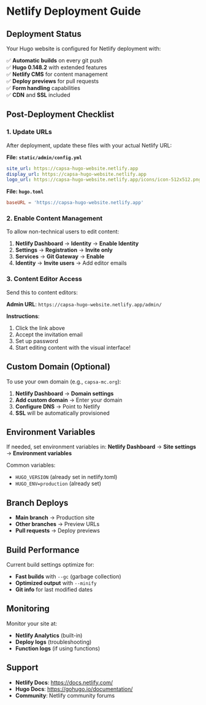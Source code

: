 # Netlify Deployment Guide

## Deployment Status

Your Hugo website is configured for Netlify deployment with:

✅ **Automatic builds** on every git push  
✅ **Hugo 0.148.2** with extended features  
✅ **Netlify CMS** for content management  
✅ **Deploy previews** for pull requests  
✅ **Form handling** capabilities  
✅ **CDN** and **SSL** included  

## Post-Deployment Checklist

### 1. Update URLs
After deployment, update these files with your actual Netlify URL:

**File: `static/admin/config.yml`**
```yaml
site_url: https://capsa-hugo-website.netlify.app
display_url: https://capsa-hugo-website.netlify.app
logo_url: https://capsa-hugo-website.netlify.app/icons/icon-512x512.png
```

**File: `hugo.toml`**
```toml
baseURL = 'https://capsa-hugo-website.netlify.app'
```

### 2. Enable Content Management

To allow non-technical users to edit content:

1. **Netlify Dashboard** → **Identity** → **Enable Identity**
2. **Settings** → **Registration** → **Invite only**
3. **Services** → **Git Gateway** → **Enable**
4. **Identity** → **Invite users** → Add editor emails

### 3. Content Editor Access

Send this to content editors:

**Admin URL**: `https://capsa-hugo-website.netlify.app/admin/`

**Instructions**:
1. Click the link above
2. Accept the invitation email
3. Set up password
4. Start editing content with the visual interface!

## Custom Domain (Optional)

To use your own domain (e.g., `capsa-mc.org`):

1. **Netlify Dashboard** → **Domain settings**
2. **Add custom domain** → Enter your domain
3. **Configure DNS** → Point to Netlify
4. **SSL** will be automatically provisioned

## Environment Variables

If needed, set environment variables in:
**Netlify Dashboard** → **Site settings** → **Environment variables**

Common variables:
- `HUGO_VERSION` (already set in netlify.toml)
- `HUGO_ENV=production` (already set)

## Branch Deploys

- **Main branch** → Production site
- **Other branches** → Preview URLs
- **Pull requests** → Deploy previews

## Build Performance

Current build settings optimize for:
- **Fast builds** with `--gc` (garbage collection)
- **Optimized output** with `--minify`
- **Git info** for last modified dates

## Monitoring

Monitor your site at:
- **Netlify Analytics** (built-in)
- **Deploy logs** (troubleshooting)
- **Function logs** (if using functions)

## Support

- **Netlify Docs**: https://docs.netlify.com/
- **Hugo Docs**: https://gohugo.io/documentation/
- **Community**: Netlify community forums